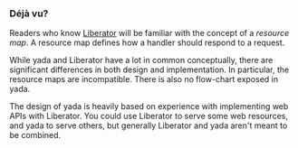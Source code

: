 ### Déjà vu?

Readers who know [Liberator](http://clojure-liberator.github.io) will be
familiar with the concept of a _resource map_. A resource map defines how
a handler should respond to a request.

While yada and Liberator have a lot in common conceptually, there are
significant differences in both design and implementation. In
particular, the resource maps are incompatible. There is also no
flow-chart exposed in yada.

The design of yada is heavily based on experience with implementing web
APIs with Liberator. You could use Liberator to serve some web
resources, and yada to serve others, but generally Liberator and yada
aren't meant to be combined.

